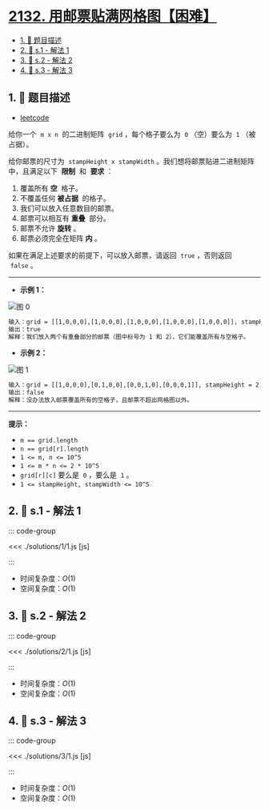 # [2132. 用邮票贴满网格图【困难】](https://github.com/tnotesjs/TNotes.leetcode/tree/main/notes/2132.%20%E7%94%A8%E9%82%AE%E7%A5%A8%E8%B4%B4%E6%BB%A1%E7%BD%91%E6%A0%BC%E5%9B%BE%E3%80%90%E5%9B%B0%E9%9A%BE%E3%80%91)

<!-- region:toc -->

- [1. 📝 题目描述](#1--题目描述)
- [2. 🎯 s.1 - 解法 1](#2--s1---解法-1)
- [3. 🎯 s.2 - 解法 2](#3--s2---解法-2)
- [4. 🎯 s.3 - 解法 3](#4--s3---解法-3)

<!-- endregion:toc -->

## 1. 📝 题目描述

- [leetcode](https://leetcode.cn/problems/stamping-the-grid/)

给你一个  `m x n`  的二进制矩阵  `grid` ，每个格子要么为  `0` （空）要么为  `1` （被占据）。

给你邮票的尺寸为  `stampHeight x stampWidth` 。我们想将邮票贴进二进制矩阵中，且满足以下  **限制**  和  **要求** ：

1. 覆盖所有 **空**  格子。
2. 不覆盖任何 **被占据**  的格子。
3. 我们可以放入任意数目的邮票。
4. 邮票可以相互有 **重叠**  部分。
5. 邮票不允许 **旋转** 。
6. 邮票必须完全在矩阵 **内** 。

如果在满足上述要求的前提下，可以放入邮票，请返回  `true` ，否则返回  `false` 。

---

- **示例 1：**

![图 0](https://cdn.jsdelivr.net/gh/tnotesjs/imgs@main/2025-09-26-23-40-40.png)

```txt
输入：grid = [[1,0,0,0],[1,0,0,0],[1,0,0,0],[1,0,0,0],[1,0,0,0]], stampHeight = 4, stampWidth = 3
输出：true
解释：我们放入两个有重叠部分的邮票（图中标号为 1 和 2），它们能覆盖所有与空格子。
```

- **示例 2：**

![图 1](https://cdn.jsdelivr.net/gh/tnotesjs/imgs@main/2025-09-26-23-40-48.png)

```txt
输入：grid = [[1,0,0,0],[0,1,0,0],[0,0,1,0],[0,0,0,1]], stampHeight = 2, stampWidth = 2
输出：false
解释：没办法放入邮票覆盖所有的空格子，且邮票不超出网格图以外。
```

---

**提示：**

- `m == grid.length`
- `n == grid[r].length`
- `1 <= m, n <= 10^5`
- `1 <= m * n <= 2 * 10^5`
- `grid[r][c]` 要么是  `0` ，要么是  `1` 。
- `1 <= stampHeight, stampWidth <= 10^5`

## 2. 🎯 s.1 - 解法 1

::: code-group

<<< ./solutions/1/1.js [js]

:::

- 时间复杂度：$O(1)$
- 空间复杂度：$O(1)$

## 3. 🎯 s.2 - 解法 2

::: code-group

<<< ./solutions/2/1.js [js]

:::

- 时间复杂度：$O(1)$
- 空间复杂度：$O(1)$

## 4. 🎯 s.3 - 解法 3

::: code-group

<<< ./solutions/3/1.js [js]

:::

- 时间复杂度：$O(1)$
- 空间复杂度：$O(1)$
